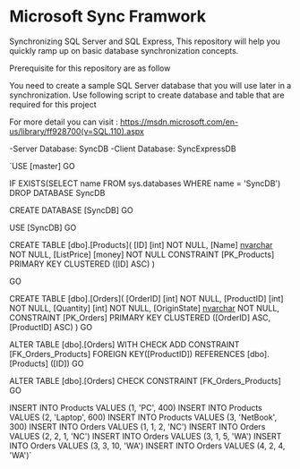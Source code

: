 # Microsoft Sync Framwork
Synchronizing SQL Server and SQL Express, This repository will help you quickly ramp up on basic database synchronization concepts.

Prerequisite for this repository are as follow 

You need to create a sample SQL Server database that you will use later in a synchronization. Use following script to create database and table that are required for this project 

For more detail you can visit : https://msdn.microsoft.com/en-us/library/ff928700(v=SQL.110).aspx

-Server Database: SyncDB
-Client Database: SyncExpressDB

`USE [master]
GO

IF EXISTS(SELECT name FROM sys.databases WHERE name = 'SyncDB')
DROP DATABASE SyncDB

CREATE DATABASE [SyncDB] 
GO

USE [SyncDB]
GO

CREATE TABLE [dbo].[Products](
[ID] [int] NOT NULL,
[Name] [nvarchar](50) NOT NULL,
[ListPrice] [money] NOT NULL CONSTRAINT [PK_Products] PRIMARY KEY CLUSTERED ([ID] ASC)
)

GO

CREATE TABLE [dbo].[Orders](
[OrderID] [int] NOT NULL,
[ProductID] [int] NOT NULL,
[Quantity] [int] NOT NULL,
[OriginState] [nvarchar](2) NOT NULL,
    CONSTRAINT [PK_Orders] PRIMARY KEY CLUSTERED ([OrderID] ASC,[ProductID] ASC)
)
GO

ALTER TABLE [dbo].[Orders]  WITH CHECK ADD  CONSTRAINT [FK_Orders_Products] FOREIGN KEY([ProductID])
REFERENCES [dbo].[Products] ([ID])
GO

ALTER TABLE [dbo].[Orders] CHECK CONSTRAINT [FK_Orders_Products]
GO

INSERT INTO Products VALUES (1, 'PC', 400)
INSERT INTO Products VALUES (2, 'Laptop', 600)
INSERT INTO Products VALUES (3, 'NetBook', 300)
INSERT INTO Orders VALUES (1, 1, 2, 'NC')
INSERT INTO Orders VALUES (2, 2, 1, 'NC')
INSERT INTO Orders VALUES (3, 1, 5, 'WA')
INSERT INTO Orders VALUES (3, 3, 10, 'WA')
INSERT INTO Orders VALUES (4, 2, 4, 'WA')`
